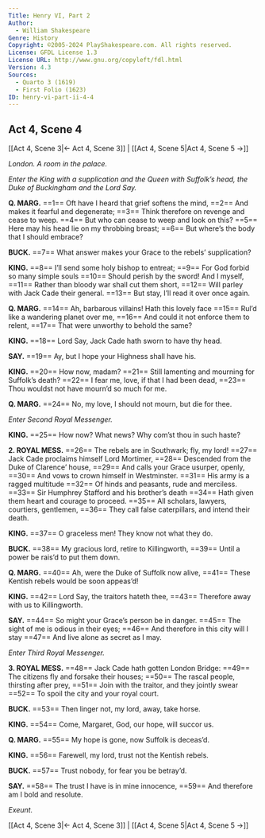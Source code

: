 ```yaml
---
Title: Henry VI, Part 2
Author: 
  - William Shakespeare
Genre: History
Copyright: ©2005-2024 PlayShakespeare.com. All rights reserved.
License: GFDL License 1.3
License URL: http://www.gnu.org/copyleft/fdl.html
Version: 4.3
Sources:
  - Quarto 3 (1619)
  - First Folio (1623)
ID: henry-vi-part-ii-4-4
---
```


## Act 4, Scene 4
[[Act 4, Scene 3|← Act 4, Scene 3]] | [[Act 4, Scene 5|Act 4, Scene 5 →]]

*London. A room in the palace.*

*Enter the King with a supplication and the Queen with Suffolk’s head, the Duke of Buckingham and the Lord Say.*

**Q. MARG.**
==1== Oft have I heard that grief softens the mind,
==2== And makes it fearful and degenerate;
==3== Think therefore on revenge and cease to weep.
==4== But who can cease to weep and look on this?
==5== Here may his head lie on my throbbing breast;
==6== But where’s the body that I should embrace?

**BUCK.**
==7== What answer makes your Grace to the rebels’ supplication?

**KING.**
==8== I’ll send some holy bishop to entreat;
==9== For God forbid so many simple souls
==10== Should perish by the sword! And I myself,
==11== Rather than bloody war shall cut them short,
==12== Will parley with Jack Cade their general.
==13== But stay, I’ll read it over once again.

**Q. MARG.**
==14== Ah, barbarous villains! Hath this lovely face
==15== Rul’d like a wandering planet over me,
==16== And could it not enforce them to relent,
==17== That were unworthy to behold the same?

**KING.**
==18== Lord Say, Jack Cade hath sworn to have thy head.

**SAY.**
==19== Ay, but I hope your Highness shall have his.

**KING.**
==20== How now, madam?
==21== Still lamenting and mourning for Suffolk’s death?
==22== I fear me, love, if that I had been dead,
==23== Thou wouldst not have mourn’d so much for me.

**Q. MARG.**
==24== No, my love, I should not mourn, but die for thee.

*Enter Second Royal Messenger.*

**KING.**
==25== How now? What news? Why com’st thou in such haste?

**2. ROYAL MESS.**
==26== The rebels are in Southwark; fly, my lord!
==27== Jack Cade proclaims himself Lord Mortimer,
==28== Descended from the Duke of Clarence’ house,
==29== And calls your Grace usurper, openly,
==30== And vows to crown himself in Westminster.
==31== His army is a ragged multitude
==32== Of hinds and peasants, rude and merciless.
==33== Sir Humphrey Stafford and his brother’s death
==34== Hath given them heart and courage to proceed.
==35== All scholars, lawyers, courtiers, gentlemen,
==36== They call false caterpillars, and intend their death.

**KING.**
==37== O graceless men! They know not what they do.

**BUCK.**
==38== My gracious lord, retire to Killingworth,
==39== Until a power be rais’d to put them down.

**Q. MARG.**
==40== Ah, were the Duke of Suffolk now alive,
==41== These Kentish rebels would be soon appeas’d!

**KING.**
==42== Lord Say, the traitors hateth thee,
==43== Therefore away with us to Killingworth.

**SAY.**
==44== So might your Grace’s person be in danger.
==45== The sight of me is odious in their eyes;
==46== And therefore in this city will I stay
==47== And live alone as secret as I may.

*Enter Third Royal Messenger.*

**3. ROYAL MESS.**
==48== Jack Cade hath gotten London Bridge:
==49== The citizens fly and forsake their houses;
==50== The rascal people, thirsting after prey,
==51== Join with the traitor, and they jointly swear
==52== To spoil the city and your royal court.

**BUCK.**
==53== Then linger not, my lord, away, take horse.

**KING.**
==54== Come, Margaret, God, our hope, will succor us.

**Q. MARG.**
==55== My hope is gone, now Suffolk is deceas’d.

**KING.**
==56== Farewell, my lord, trust not the Kentish rebels.

**BUCK.**
==57== Trust nobody, for fear you be betray’d.

**SAY.**
==58== The trust I have is in mine innocence,
==59== And therefore am I bold and resolute.

*Exeunt.*

[[Act 4, Scene 3|← Act 4, Scene 3]] | [[Act 4, Scene 5|Act 4, Scene 5 →]]